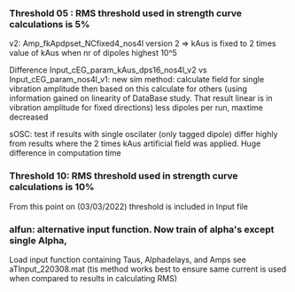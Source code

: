 ### Threshold 05 : RMS threshold used in strength curve calculations is 5%
v2: Amp_fkApdpset_NCfixed4_nos4l
version 2 => kAus is fixed to 2 times value of kAus when nr of dipoles highest 10^5

Difference Input_cEG_param_kAus_dps16_nos4l_v2 vs Input_cEG_param_nos4l_v1:
new sim method: calculate field for single vibration amplitude then based on this calculate for others (using information gained on linearity of DataBase study. That result linear is in vibration amplitude for fixed directions)
less dipoles per run, maxtime decreased

sOSC: test if results with single oscilater (only tagged dipole) differ highly from results where the 2 times kAus artificial field was applied. Huge difference in computation time

### Threshold 10: RMS threshold used in strength curve calculations is 10%
From this point on (03/03/2022) threshold is included in Input file

### aIfun: alternative input function. Now train of alpha's except single Alpha,
Load input function containing Taus, Alphadelays, and Amps see aTInput_220308.mat (tis method works best to ensure same current is used when compared to results in calculating RMS)
